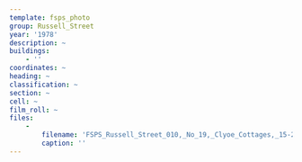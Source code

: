 ```yaml
---
template: fsps_photo
group: Russell_Street
year: '1978'
description: ~
buildings:
    - ''
coordinates: ~
heading: ~
classification: ~
section: ~
cell: ~
film_roll: ~
files:
    -
        filename: 'FSPS_Russell_Street_010,_No_19,_Clyoe_Cottages,_15-2-B,_1978.png'
        caption: ''
---
```

